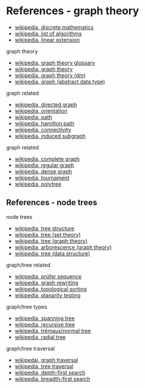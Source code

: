 
<!-- ======================================================================= -->
# References - graph theory

* [wikipedia, discrete mathematics](https://en.wikipedia.org/wiki/Discrete_mathematics)
* [wikipedia, list of algorithms](https://en.wikipedia.org/wiki/List_of_algorithms)
* [wikipedia, linear extension](https://en.wikipedia.org/wiki/Linear_extension)

graph theory

* [wikipedia, graph theory glossary](https://en.wikipedia.org/wiki/Glossary_of_graph_theory_terms)
* [wikipedia, graph theory](https://en.wikipedia.org/wiki/Graph_theory)
* [wikipedia, graph theory (dm)](https://en.wikipedia.org/wiki/Graph_%28discrete_mathematics%29)
* [wikipedia, graph (abstract data type)](https://en.wikipedia.org/wiki/Graph_%28abstract_data_type%29)

graph related

* [wikipedia, directed graph](https://en.wikipedia.org/wiki/Directed_graph)
* [wikipedia, orientation](https://en.wikipedia.org/wiki/Orientation_%28graph_theory%29)
* [wikipedia, path](https://en.wikipedia.org/wiki/Path_%28graph_theory%29)
* [wikipedia, hamilton path](https://en.wikipedia.org/wiki/Hamiltonian_path)
* [wikipedia, connectivity](https://en.wikipedia.org/wiki/Connectivity_%28graph_theory%29)
* [wikipedia, induced subgraph](https://en.wikipedia.org/wiki/Induced_subgraph)

graph related

* [wikipedia, complete graph](https://en.wikipedia.org/wiki/Complete_graph)
* [wikipedia, regular graph](https://en.wikipedia.org/wiki/Regular_graph)
* [wikipedia, dense graph](https://en.wikipedia.org/wiki/Dense_graph)
* [wikipedia, tournament](https://en.wikipedia.org/wiki/Tournament_%28graph_theory%29)
* [wikipedia, polytree](https://en.wikipedia.org/wiki/Polytree)

<!-- ======================================================================= -->
## References - node trees

node trees

* [wikipedia, tree structure](https://en.wikipedia.org/wiki/Tree_structure)
* [wikipedia, tree (set theory)](https://en.wikipedia.org/wiki/Tree_%28set_theory%29)
* [wikipedia, tree (graph theory)](https://en.wikipedia.org/wiki/Tree_%28graph_theory%29)
* [wikipedia, arborescence (graph theory)](https://en.wikipedia.org/wiki/Arborescence_%28graph_theory%29)
* [wikipedia, tree (data structure)](https://en.wikipedia.org/wiki/Tree_%28data_structure%29)

graph/tree related

* [wikipedia, prüfer sequence](https://en.wikipedia.org/wiki/Pr%C3%BCfer_sequence)
* [wikipedia, graph rewriting](https://en.wikipedia.org/wiki/Graph_rewriting)
* [wikipedia, topological sorting](https://en.wikipedia.org/wiki/Topological_sorting)
* [wikipedia, planarity testing](https://en.wikipedia.org/wiki/Planarity_testing)

graph/tree types

* [wikipedia, spanning tree](https://en.wikipedia.org/wiki/Spanning_tree)
* [wikipedia, recursive tree](https://en.wikipedia.org/wiki/Recursive_tree)
* [wikipedia, trémaux/normal tree](https://en.wikipedia.org/wiki/Tr%C3%A9maux_tree)
* [wikipedia, radial tree](https://en.wikipedia.org/wiki/Radial_tree)

graph/tree traversal

* [wikipedai, graph traversal](https://en.wikipedia.org/wiki/Graph_traversal)
* [wikipedia, tree traversal](https://en.wikipedia.org/wiki/Tree_traversal)
* [wikipedia, depth-first search](https://en.wikipedia.org/wiki/Depth-first_search)
* [wikipedia, breadth-first search](https://en.wikipedia.org/wiki/Breadth-first_search)
